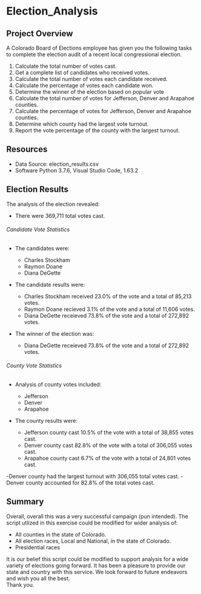 # Election_Analysis

## Project Overview
A Colorado Board of Elections employee has given you the following tasks to complete the election audit of a recent local congressional election.
  
  1. Calculate the total number of votes cast.
  2. Get a complete list of candidates who received votes.
  3. Calculate the total number of votes each candidate received.
  4. Calculate the percentage of votes each candidate won.
  5. Determine the winner of the election based on popular vote
  6. Calculate the total number of votes for Jefferson, Denver and Arapahoe counties.
  7. Calculate the percentage of votes for Jefferson, Denver and Arapahoe counties.
  8. Determine which county had the largest vote turnout.
  9. Report the vote percentage of the county with the largest turnout.

## Resources
- Data Source: election_results.csv
- Software Python 3.7.6, Visual Studio Code, 1.63.2

## Election Results
The analysis of the election revealed:

- There were 369,711 total votes cast.

###### Candidate Vote Statistics
- The candidates were:
  - Charles Stockham
  - Raymon Doane
  - Diana DeGette
- The candidate results were:
  - Charles Stockham received 23.0% of the vote and a total of 85,213 votes.
  - Raymon Doane recieved 3.1% of the vote and a total of 11,606 votes.
  - Diana DeGette receieved 73.8% of the vote and a total of 272,892 votes.
  
- The winner of the election was:
  - Diana DeGette receieved 73.8% of the vote and a total of 272,892 votes.

###### County Vote Statistics
- Analysis of county votes included:
  - Jefferson
  - Denver
  - Arapahoe
 
- The county results were:
  - Jefferson county cast 10.5% of the vote with a total of 38,855 votes cast.
  - Denver county cast 82.8% of the vote with a total of 306,055 votes cast.
  - Arapahoe county cast 6.7% of the vote with a total of 24,801 votes cast.

-Denver county had the largest turnout with 306,055 total votes cast.
-Denver county accounted for 82.8% of the total votes cast.  

## Summary

Overall, overall this was a very successful campaign (pun intended).  The script utlized in this exercise could be modified for wider analysis of:
  - All counties in the state of Colorado.
  - All election races, Local and National, in the state of Colorado.
  - Presidential races
 
 It is our belief this script could be modified to support analysis for a wide variety of elections going forward.  It has been a pleasure to provide our state and country with this service.  We look forward to future endeavors and wish you all the best.  
Thank you.











